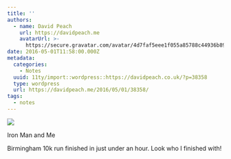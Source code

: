 ```yaml
---
title: ''
authors:
  - name: David Peach
    url: https://davidpeach.me
    avatarUrl: >-
      https://secure.gravatar.com/avatar/4d7faf5eee1f055a85788c44936b8995eaab6dfb004e7854ec747ccb272e91ee?s=96&d=mm&r=g
date: 2016-05-01T11:58:00.000Z
metadata:
  categories:
    - Notes
  uuid: 11ty/import::wordpress::https://davidpeach.co.uk/?p=38358
  type: wordpress
  url: https://davidpeach.me/2016/05/01/38358/
tags:
  - notes
---
```

[![](/assets/Birmingham-10k-run-finished-S0QB5A6A5Fuc.jpeg)](/assets/Birmingham-10k-run-finished-S0QB5A6A5Fuc.jpeg)

Iron Man and Me

Birmingham 10k run finished in just under an hour. Look who I finished with!